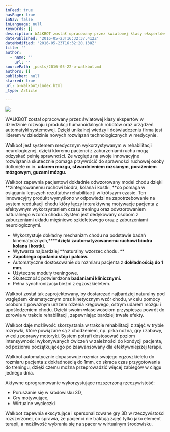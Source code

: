 ```yaml
---
inFeed: true
hasPage: true
inNav: false
inLanguage: null
keywords: []
description: WALKBOT został opracowany przez światowej klasy ekspertów w dziedzinie rozwoju i produkcji humanoidalnych robotów oraz urządzeń automatyki systemowej. Dzięki unikalnej wiedzy i doświadczeniu firma jest liderem w dziedzinie nowych rozwiązań technologicznych w medycynie.
datePublished: '2016-05-23T16:32:37.412Z'
dateModified: '2016-05-23T16:32:20.138Z'
title: ''
author:
  - name: ''
    url: ''
sourcePath: _posts/2016-05-22-o-walkbot.md
authors: []
publisher: null
starred: true
url: o-walkbot/index.html
_type: Article

---
```

![](https://the-grid-user-content.s3-us-west-2.amazonaws.com/8a5cbb35-4a1b-4621-bfd7-a9b3b05d8fef.gif)

WALKBOT został opracowany przez światowej klasy ekspertów w dziedzinie rozwoju i produkcji humanoidalnych robotów oraz urządzeń automatyki systemowej. Dzięki unikalnej wiedzy i doświadczeniu firma jest liderem w dziedzinie nowych rozwiązań technologicznych w medycynie.

Walkbot jest systemem medycznym wykorzystywanym w rehabilitacji neurologicznej, dzięki któremu pacjenci z zaburzeniami ruchu mogą odzyskać pełnię sprawności. Ze względu na swoje innowacyjne rozwiązania skutecznie pomaga przywrócić do sprawności ruchowej osoby dotknięte m.in. **udarem mózgu, stwardnieniem rozsianym, porażeniem mózgowym, guzami mózgu.**

Walkbot zapewnia pacjentowi dokładnie odwzorowany model chodu dzięki **zintegrowanemu ruchowi biodra, kolana i kostki, **co pomaga w osiąganiu lepszych rezultatów rehabilitac ji w krótszym czasie. Ten innowacyjny produkt wymyślono w odpowiedzi na zapotrzebowanie na system reedukacji chodu który łączy interaktywną motywacje pacjenta z efektywnym wykorzystaniem czasu treningu oraz odwzorowaniem naturalnego wzorca chodu. System jest dedykowany osobom z zaburzeniami układu mięśniowo szkieletowego oraz z zaburzeniami neurologicznymi.

* Wykorzystuje dokładny mechanizm chodu na podstawie badań kinematycznych,******dzięki zautomatyzowanemu ruchowi biodra kolana i kostki.**
* Wytwarza najbardziej **naturalny wzorzec chodu. **
* **Zapobiega opadaniu stóp i palców.**
* Automatyczne dostosowanie do rozmiaru pacjenta z **dokładnością do 1 mm.**
* Użyteczne moduły treningowe.
* Skuteczność potwierdzona **badaniami klinicznymi.**
* Pełna synchronizacja bieżni z egzoszkieletem.

Walkbot został tak zaprojektowany, by dostarczać najbardziej naturalny pod względem kinematycznym oraz kinetycznym wzór chodu, w celu pomocy osobom z poważnym urazem rdzenia kręgowego, ostrym udarem mózgu i upośledzeniem chodu. Dzięki swoim właściwościom przyspiesza powrót do zdrowia w trakcie rehabilitacji, zapewniając bardziej trwałe efekty.

Walkbot daje możliwość skorzystania w trakcie rehabilitacji z zajęć w trybie rozrywki, które powiązane są z chodzeniem, np. piłka nożna, gry i zabawy, w celu poprawy motoryki. System potrafi dostosować poziom intensywności wykonywanych ćwiczeń w zależności do kondycji pacjenta, od poziomu początkującego po zaawansowany dla efektywniejszej terapii. 

Walkbot automatycznie dopasowuje rozmiar swojego egzoszkieletu do rozmiaru pacjenta z dokładnością do 1mm, co skraca czas przygotowania do treningu, dzięki czemu można przeprowadzić więcej zabiegów w ciągu jednego dnia.

Aktywne oprogramowanie wykorzystujące rozszerzoną rzeczywistość:

* Poruszanie się w środowisku 3D,
* Gry motywujące,
* Wirtualne wycieczki

Walkbot zapewnia ekscytujące i spersonalizowane gry 3D w rzeczywistości rozszerzonej, co sprawia, że pacjenci nie traktują zajęć tylko jako element terapii, a możliwość wybrania się na spacer w wirtualnym środowisku.